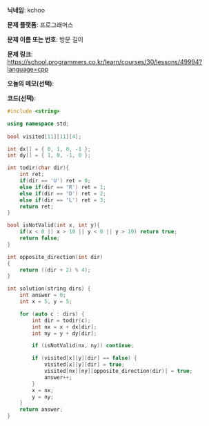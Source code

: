 **닉네임**: kchoo

**문제 플랫폼**: 프로그래머스

**문제 이름 또는 번호**: 방문 길이

**문제 링크**: https://school.programmers.co.kr/learn/courses/30/lessons/49994?language=cpp

**오늘의 메모(선택)**: 

**코드(선택)**:

```c++
#include <string>

using namespace std;
 
bool visited[11][11][4];

int dx[] = { 0, 1, 0, -1 };
int dy[] = { 1, 0, -1, 0 };

int todir(char dir){
	int ret;
	if(dir == 'U') ret = 0;
	else if(dir == 'R') ret = 1;
	else if(dir == 'D') ret = 2;
	else if(dir == 'L') ret = 3;
	return ret;
}

bool isNotValid(int x, int y){
	if(x < 0 || x > 10 || y < 0 || y > 10) return true;
	return false;
}

int opposite_direction(int dir)
{
	return ((dir + 2) % 4);
}

int solution(string dirs) {
	int answer = 0;
	int x = 5, y = 5;

	for (auto c : dirs) {
		int dir = todir(c);
		int nx = x + dx[dir];
		int ny = y + dy[dir];

		if (isNotValid(nx, ny)) continue;

		if (visited[x][y][dir] == false) {
			visited[x][y][dir] = true;
			visited[nx][ny][opposite_direction(dir)] = true;
			answer++;
		}
		x = nx;
		y = ny;
	}
	return answer;
}
```
